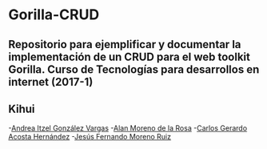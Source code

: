 # Gorilla-CRUD
Repositorio para ejemplificar y documentar la implementación de un **CRUD** para el web toolkit Gorilla.
Curso de Tecnologías para desarrollos en internet (2017-1)
--------------------------------------------------------------------------------------------------------

## Kihui
-[Andrea Itzel González Vargas](mailto:andreagonz@ciencias.unam.mx)
-[Alan Moreno de la Rosa](mailto:c_m_a1990@ciencias.unam.mx)
-[Carlos Gerardo Acosta Hernández](mailto:carlos-acosta@ciencias.unam.mx)
-[Jesús Fernando Moreno Ruiz](mailto:chuchini@ciencias.unam.mx)



       





